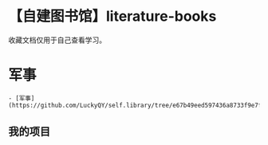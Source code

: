 # 【自建图书馆】literature-books
收藏文档仅用于自己查看学习。

# 军事
	- [军事](https://github.com/LuckyQY/self.library/tree/e67b49eed597436a8733f9e7fd1f6d7efd3b3765/%E5%86%9B%E4%BA%8B)
## 
 
## 我的项目


